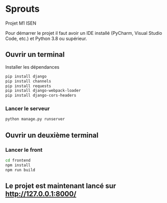# Sprouts
Projet M1 ISEN 

Pour démarrer le projet il faut avoir un IDE installé (PyCharm, Visual Studio Code, etc.) et Python 3.8 ou supérieur.
## Ouvrir un terminal
Installer les dépendances
```bash 
pip install django
pip install channels
pip install requests
pip install django-webpack-loader
pip install django-cors-headers
```
### Lancer le serveur
```bash
python manage.py runserver
```

## Ouvrir un deuxième terminal
### Lancer le front
```bash
cd frontend 
npm install
npm run build
```

## Le projet est maintenant lancé sur http://127.0.0.1:8000/

